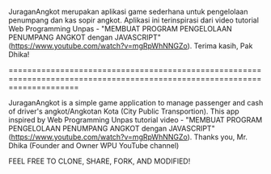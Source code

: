 
JuraganAngkot merupakan aplikasi game sederhana untuk pengelolaan penumpang dan kas sopir angkot. 
Aplikasi ini terinspirasi dari video tutorial Web Programming Unpas - "MEMBUAT PROGRAM PENGELOLAAN PENUMPANG ANGKOT dengan JAVASCRIPT" (https://www.youtube.com/watch?v=mgRpWhNNGZo). Terima kasih, Pak Dhika!

===========================================================================================================================

JuraganAngkot is a simple game application to manage passenger and cash of driver's angkot/Angkotan Kota (City Public Transportion). This app inspired by Web Programming Unpas tutorial video - "MEMBUAT PROGRAM PENGELOLAAN PENUMPANG ANGKOT dengan JAVASCRIPT" (https://www.youtube.com/watch?v=mgRpWhNNGZo). Thanks you, Mr. Dhika (Founder and Owner WPU YouTube channel)

FEEL FREE TO CLONE, SHARE, FORK, AND MODIFIED!